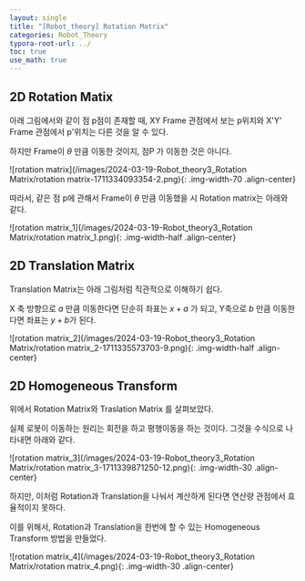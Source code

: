 ```yaml
---
layout: single
title: "[Robot_theory] Rotation Matrix" 
categories: Robot_Theory
typora-root-url: ../
toc: true
use_math: true
---
```






## 2D Rotation Matix

아래 그림에서와 같이 점 p점이 존재할 때, XY Frame 관점에서 보는 p위치와 X'Y' Frame 관점에서 p'위치는 다른 것을 알 수 있다.

하지만 Frame이 $\theta$ 만큼 이동한 것이지,  점P 가 이동한 것은 아니다.



![rotation matrix](/images/2024-03-19-Robot_theory3_Rotation Matrix/rotation matrix-1711334093354-2.png){: .img-width-70 .align-center}

 

따라서, 같은 점 p에 관해서 Frame이 $\theta$ 만큼 이동했을 시 Rotation matrix는 아래와 같다. 





![rotation matrix_1](/images/2024-03-19-Robot_theory3_Rotation Matrix/rotation matrix_1.png){: .img-width-half .align-center}





## 2D Translation Matrix

Translation Matrix는 아래 그림처럼 직관적으로 이해하기 쉽다.

X 축 방향으로 $a$ 만큼 이동한다면 단순히 좌표는 $x+a$ 가 되고, Y축으로 $b$ 만큼 이동한다면 좌표는 $y+b$가 된다. 



![rotation matrix_2](/images/2024-03-19-Robot_theory3_Rotation Matrix/rotation matrix_2-1711335573703-9.png){: .img-width-half .align-center}

## 2D Homogeneous Transform

위에서 Rotation Matrix와 Traslation Matrix 를 살펴보았다. 

실제 로봇이 이동하는 원리는 회전을 하고 평행이동을 하는 것이다. 그것을 수식으로 나타내면 아래와 같다. 



![rotation matrix_3](/images/2024-03-19-Robot_theory3_Rotation Matrix/rotation matrix_3-1711339871250-12.png){: .img-width-30 .align-center}







하지만, 이처럼 Rotation과 Translation을 나눠서 계산하게 된다면 연산량 관점에서 효율적이지 못하다.

이를 위해서,  Rotation과 Translation을 한번에 할 수 있는 Homogeneous Transform 방법을 만들었다. 



![rotation matrix_4](/images/2024-03-19-Robot_theory3_Rotation Matrix/rotation matrix_4.png){: .img-width-30 .align-center}
